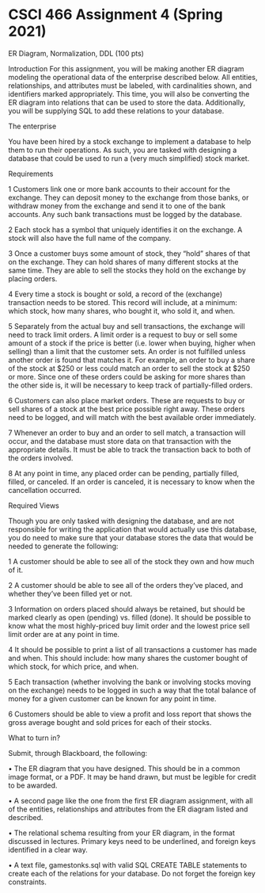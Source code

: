 # CSCI 466 Assignment 4 (Spring 2021)

ER Diagram, Normalization, DDL (100 pts)


Introduction
For this assignment, you will be making another ER diagram modeling the operational data of the enterprise
described below. All entities, relationships, and attributes must be labeled, with cardinalities shown, and
identifiers marked appropriately. This time, you will also be converting the ER diagram into relations that
can be used to store the data. Additionally, you will be supplying SQL to add these relations to your database.


The enterprise

You have been hired by a stock exchange to implement a database to help them to run their operations.
As such, you are tasked with designing a database that could be used to run a (very much simplified) stock
market.


Requirements

1 Customers link one or more bank accounts to their account for the exchange. They can deposit money
to the exchange from those banks, or withdraw money from the exchange and send it to one of the
bank accounts. Any such bank transactions must be logged by the database.

2 Each stock has a symbol that uniquely identifies it on the exchange. A stock will also have the full
name of the company.

3 Once a customer buys some amount of stock, they “hold” shares of that on the exchange. They can
hold shares of many different stocks at the same time. They are able to sell the stocks they hold on the
exchange by placing orders.

4 Every time a stock is bought or sold, a record of the (exchange) transaction needs to be stored. This
record will include, at a minimum: which stock, how many shares, who bought it, who sold it, and
when.

5 Separately from the actual buy and sell transactions, the exchange will need to track limit orders. A limit
order is a request to buy or sell some amount of a stock if the price is better (i.e. lower when buying,
higher when selling) than a limit that the customer sets. An order is not fulfilled unless another order
is found that matches it. For example, an order to buy a share of the stock at $250 or less could match
an order to sell the stock at $250 or more. Since one of these orders could be asking for more shares
than the other side is, it will be necessary to keep track of partially-filled orders.

6 Customers can also place market orders. These are requests to buy or sell shares of a stock at the best
price possible right away. These orders need to be logged, and will match with the best available order
immediately.

7 Whenever an order to buy and an order to sell match, a transaction will occur, and the database must
store data on that transaction with the appropriate details. It must be able to track the transaction
back to both of the orders involved.

8 At any point in time, any placed order can be pending, partially filled, filled, or canceled. If an order is
canceled, it is necessary to know when the cancellation occurred.


Required Views

Though you are only tasked with designing the database, and are not responsible for writing the application
that would actually use this database, you do need to make sure that your database stores the data that would
be needed to generate the following:

1 A customer should be able to see all of the stock they own and how much of it.

2 A customer should be able to see all of the orders they’ve placed, and whether they’ve been filled yet
or not.

3 Information on orders placed should always be retained, but should be marked clearly as open (pending)
vs. filled (done). It should be possible to know what the most highly-priced buy limit order and the
lowest price sell limit order are at any point in time.

4 It should be possible to print a list of all transactions a customer has made and when. This should
include: how many shares the customer bought of which stock, for which price, and when.

5 Each transaction (whether involving the bank or involving stocks moving on the exchange) needs to be
logged in such a way that the total balance of money for a given customer can be known for any point
in time.

6 Customers should be able to view a profit and loss report that shows the gross average bought and sold
prices for each of their stocks.


What to turn in?

Submit, through Blackboard, the following:

• The ER diagram that you have designed. This should be in a common image format, or a PDF. It may
be hand drawn, but must be legible for credit to be awarded.

• A second page like the one from the first ER diagram assignment, with all of the entities, relationships
and attributes from the ER diagram listed and described.

• The relational schema resulting from your ER diagram, in the format discussed in lectures. Primary
keys need to be underlined, and foreign keys identified in a clear way.

• A text file, gamestonks.sql with valid SQL CREATE TABLE statements to create each of the relations for
your database. Do not forget the foreign key constraints.

